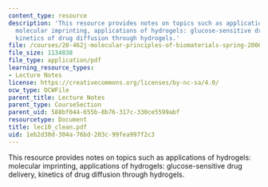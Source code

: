 ```yaml
---
content_type: resource
description: 'This resource provides notes on topics such as applications of hydrogels:
  molecular imprinting, applications of hydrogels: glucose-sensitive drug delivery,
  kinetics of drug diffusion through hydrogels.'
file: /courses/20-462j-molecular-principles-of-biomaterials-spring-2006/1eb2d30d304a76bd203c99fea997f2c3_lec10_clean.pdf
file_size: 1134838
file_type: application/pdf
learning_resource_types:
- Lecture Notes
license: https://creativecommons.org/licenses/by-nc-sa/4.0/
ocw_type: OCWFile
parent_title: Lecture Notes
parent_type: CourseSection
parent_uid: 588bf044-655b-8b76-317c-330ce5599abf
resourcetype: Document
title: lec10_clean.pdf
uid: 1eb2d30d-304a-76bd-203c-99fea997f2c3
---
```

This resource provides notes on topics such as applications of hydrogels: molecular imprinting, applications of hydrogels: glucose-sensitive drug delivery, kinetics of drug diffusion through hydrogels.